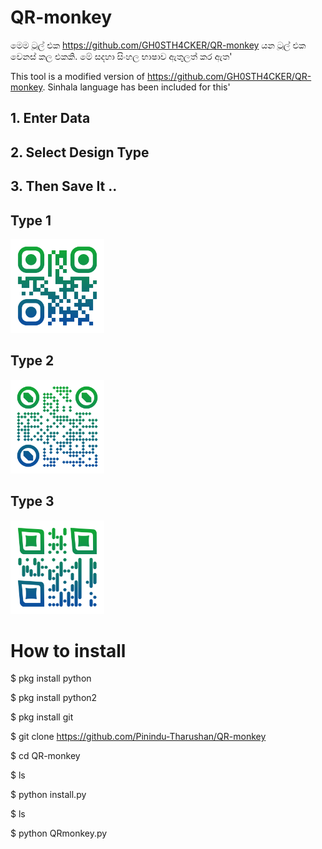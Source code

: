 # QR-monkey

මෙම ටූල් එක https://github.com/GH0STH4CKER/QR-monkey යන ටූල් එක වෙනස් කල එකකි.
මේ සදහා සිංහල භාෂාව ඇතුලත් කර ඇත'

This tool is a modified version of https://github.com/GH0STH4CKER/QR-monkey.
Sinhala language has been included for this'

<h2>1. Enter Data </h2>
<h2>2. Select Design Type </h2>
<h2>3. Then Save It .. </h2> 

<h2>Type 1 </h2>
<img src="https://github.com/GH0STH4CKER/QR-monkey/blob/master/qrmType1.png" width="150">
<h2>Type 2 </h2>
<img src="https://github.com/GH0STH4CKER/QR-monkey/blob/master/qrmType2.png" width="150">
<h2>Type 3 </h2>
<img src="https://github.com/GH0STH4CKER/QR-monkey/blob/master/qrmType3.png" width="150">

# How to install

$ pkg install python

$ pkg install python2

$ pkg install git

$ git clone https://github.com/Pinindu-Tharushan/QR-monkey

$ cd QR-monkey

$ ls

$ python install.py

$ ls

$ python QRmonkey.py 
